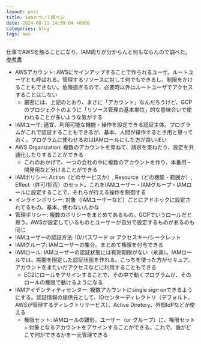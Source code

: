 ```yaml
---
layout: post
title: iamｎついて調べる
date: 2024-08-11 14:59:04 +0900
categories: blog
tags: aws
---
```


仕事でAWSを触ることになり、IAM周りが分からんと何もならんので調べた。
[参考書](https://www.amazon.co.jp/gp/product/B0CD7JMN2K/)

- AWSアカウント: AWSにサインアップすることで作られるユーザ。ルートユーザとも呼ばれる。管理するリソースに対して何でもできるし、制限をかけることもできない。危険過ぎるので、必要時以外はルートユーザでアクセスすることはしない
  - 厳密には、上記のとおり、まさに「アカウント」なんだろうけど、GCPのプロジェクトのように「リソース管理の基本単位」的な意味合いで使われることが多いような気がする
- IAMユーザ: 適宜、利用可能な機能・操作を設定できる認証主体。プログラムがこれで認証することもできるが、基本、人間が操作するとき用と思っておく。プログラムに使わせるのはIAMロールにした方が良いぽい
- AWS Organization: 複数のアカウントを束ねて、請求を束ねたり、設定を共通化したりすることができる
  - これのおかげで、一つの会社の中に複数のアカウントを作り、本番用・開発用など分けることができる
- IAMポリシー: Action（どのサービスか）, Resource（どの機能・範囲か）, Effect（許可/拒否）のセット。これをIAMユーザー・IAMグループ・IAMロールに設定することで、それらが行える操作を制御する
- インラインポリシー: 対象（IAMユーザーなど）ごとにアドホックに設定されてるもの。基本、使わないんかな
- 管理ポリシー: 複数のポリシーをまとめてあるもの。GCPでいうロールだと思う。AWSが設定しているものとユーザーが自分で設定するものがあるのも同じ
- IAMユーザーの認証方法: ID/パスワード or アクセスキー/シークレット
- IAMグループ: IAMユーザーの集合。まとめて権限を付与できる
- IAMロール: IAMユーザーの認証状態には有効期限がない（永遠）。IAMロールでは、期間を限定した認証状態を作れる。こっちを使った方がセキュア。アカウントをまたいだアクセスなどに利用することもできる
  - EC2にロールをアサインすることで、その中で動くプログラムが、そのロールの権限で動けるようになる
- IAMアイデンティティセンター: 複数アカウントにsingle sign onできるようにする。認証情報の提供元として、IDセンターディレクトリ（デフォルト。AWSが管理するディレクトリサービス）、Active Diretory、外部IdPなどが使える
  - 権限セット: IAMロールの雛形。ユーザー（or グループ）に、権限セット + 対象となるアカウントをアサインすることができる。これで、誰がどこで何ができるかを一元管理できる
